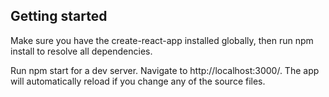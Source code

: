## Getting started

Make sure you have the create-react-app installed globally, then run npm install to resolve all dependencies.

Run npm start for a dev server. Navigate to http://localhost:3000/. The app will automatically reload if you change any of the source files.